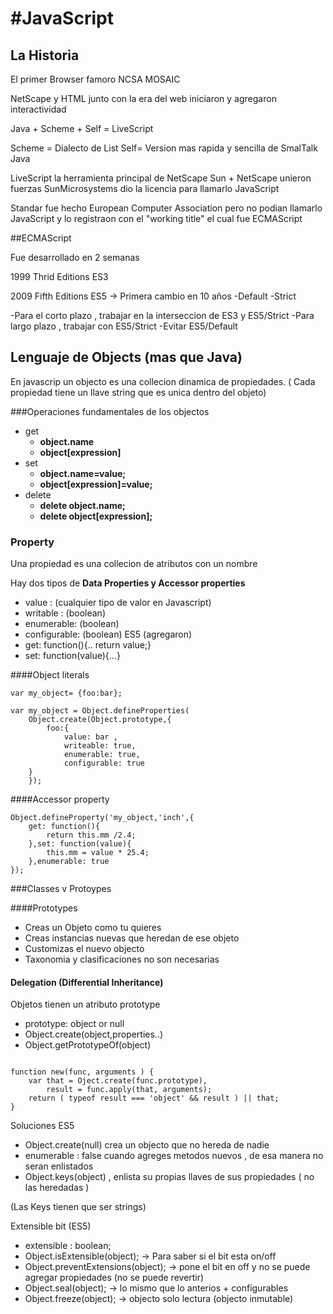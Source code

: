 #JavaScript 
==========

## La Historia

El primer Browser famoro  NCSA MOSAIC

NetScape y HTML junto con la era del web iniciaron y agregaron interactividad 

Java  + Scheme + Self = LiveScript 

Scheme = Dialecto de List 
Self= Version mas rapida y sencilla de SmalTalk
Java 

LiveScript la herramienta principal de NetScape 
Sun + NetScape unieron fuerzas 
SunMicrosystems dio la licencia para llamarlo JavaScript 

Standar fue hecho European Computer Association pero no podian llamarlo JavaScript y lo registraon con el "working title" el cual fue ECMAScript

##ECMAScript 

Fue desarrollado en 2 semanas

1999 Thrid Editions ES3 

2009 Fifth Editions ES5  -> Primera cambio en 10 años
-Default 
-Strict  

-Para el corto plazo , trabajar en la interseccion de ES3 y ES5/Strict
-Para largo plazo , trabajar con ES5/Strict
-Evitar ES5/Default

## Lenguaje de Objects (mas que Java)

En javascrip un objecto es una collecion dinamica de propiedades. ( Cada propiedad tiene un llave string que es unica dentro del objeto)

###Operaciones fundamentales de los objectos 

* get 
	- **object.name** 
	- **object[expression]**
* set
	- **object.name=value;**
	- **object[expression]=value;**
* delete
	- **delete object.name;**
	- **delete object[expression];**


### Property

Una propiedad es una collecion de atributos con un nombre 

Hay dos tipos de **Data Properties y Accessor properties**

- value : (cualquier tipo de valor en Javascript)
- writable :  (boolean)
- enumerable: (boolean)
- configurable: (boolean)
ES5 (agregaron) 
- get: 	function(){.. return value;}
- set: function(value){...}


####Object literals 

```
var my_object= {foo:bar};

var my_object = Object.defineProperties(
	Object.create(Object.prototype,{
		foo:{
			value: bar ,
			writeable: true,
			enumerable: true,
			configurable: true
	}
	});

```

####Accessor property

```
Object.defineProperty('my_object,'inch',{
	get: function(){
		return this.mm /2.4;
	},set: function(value){
		this.mm = value * 25.4;
	},enumerable: true
});

```

###Classes v Protoypes

####Prototypes

- Creas un Objeto como tu quieres 
- Creas instancias nuevas que heredan de ese objeto 
- Customizas el nuevo objecto
- Taxonomia y clasificaciones no son necesarias 

#### Delegation (Differential Inheritance)

Objetos tienen un atributo prototype

- prototype: object or null
- Object.create(object,properties..)
- Object.getPrototypeOf(object)

```

function new(func, arguments ) {
	var that = Oject.create(func.prototype),
		result = func.apply(that, arguments);
	return ( typeof result === 'object' && result ) || that;
}

```

Soluciones ES5

- Object.create(null) crea un objecto que no hereda de nadie
- enumerable : false cuando agreges metodos nuevos , de esa manera no seran enlistados 
- Object.keys(object) , enlista su propias llaves de sus propiedades ( no las heredadas )

(Las Keys tienen que ser strings)

Extensible bit (ES5)

- extensible : boolean;
- Object.isExtensible(object); -> Para saber si el bit esta on/off
- Object.preventExtensions(object); -> pone el bit en off y no se puede agregar propiedades (no se puede revertir)
- Object.seal(object); -> lo mismo que lo anterios + configurables 
- Object.freeze(object); -> objecto solo lectura (objecto inmutable)  


